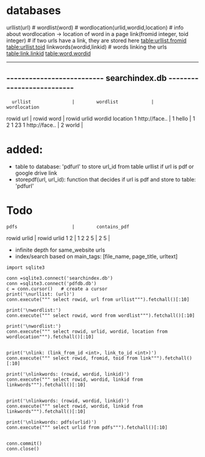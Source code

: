 # databases
urllist(url)      # <url is a column> <stores list of urls>
wordlist(word)    # <word is a column> <stores list of words>
wordlocation(urlid,wordid,location) # info about wordlocation -> location of word in a page
link(fromid integer, toid integer)  # if two urls have a link, they are stored here <table:urllist.fromid> <table:urllist.toid>
linkwords(wordid,linkid)            # words linking the urls <table:link.linkid> <table:word.wordid>

---------------------------------------------------------------------
--------------------------  searchindex.db --------------------------
---------------------------------------------------------------------
      urllist               |        wordlist            |           wordlocation
rowid       url             |    rowid         word      |  rowid       urlid       wordid      location
1           http://face..   |      1            hello    |     1          2           1            23
1           http://face..   |      2            world    |

# added:
- table to database: 'pdfurl' to store url_id from table urllist if url is pdf or google drive link
- storepdf(url, url_id): function that decides if url is pdf and store to table: 'pdfurl'


# Todo
    pdfs                    |        contains_pdf
rowid       urlid             |   rowid         urlid
  1           2               |     1             2
  2           5               |     2             5
<stores pdf file urls_ids>    |     <stores urls that contain pdf>

- infinite depth for same_website urls
- index/search based on main_tags: [file_name, page_title, urltext]


```
import sqlite3

conn =sqlite3.connect('searchindex.db')
conn =sqlite3.connect('pdfdb.db')
c = conn.cursor()   # create a cursor
print('\nurllist: (url)')
conn.execute(""" select rowid, url from urllist""").fetchall()[:10]

print('\nwordlist:')
conn.execute(""" select rowid, word from wordlist""").fetchall()[:10]

print('\nwordlist:')
conn.execute(""" select rowid, urlid, wordid, location from wordlocation""").fetchall()[:10]


print('\nlink: (link_from_id <int>, link_to_id <int>)')
conn.execute(""" select rowid, fromid, toid from link""").fetchall()[:10]

print('\nlinkwords: (rowid, wordid, linkid)')
conn.execute(""" select rowid, wordid, linkid from linkwords""").fetchall()[:10]


print('\nlinkwords: (rowid, wordid, linkid)')
conn.execute(""" select rowid, wordid, linkid from linkwords""").fetchall()[:10]

print('\nlinkwords: pdfs(urlid)')
conn.execute(""" select urlid from pdfs""").fetchall()[:10]


conn.commit()
conn.close()
```
